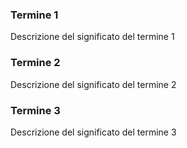 ### **Termine 1**


Descrizione del significato del termine 1
                                                                                                  
### **Termine 2**


Descrizione del significato del termine 2
                                                                                                  
### **Termine 3**

Descrizione del significato del termine 3
